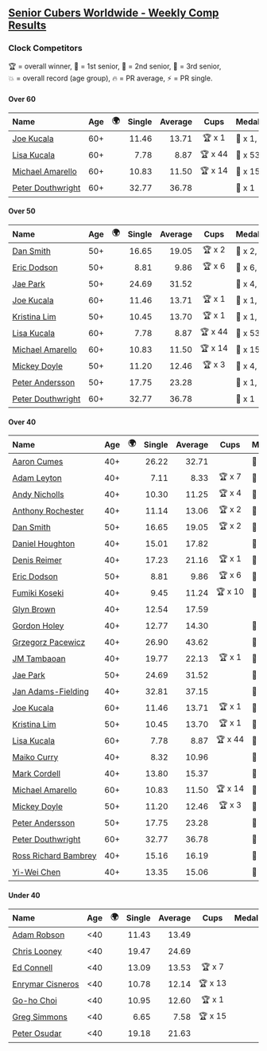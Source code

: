 <style>table {white-space: nowrap;}</style>
<link rel="stylesheet" type="text/css" href="/scw-comp/css/flags.css" />

## [Senior Cubers Worldwide - Weekly Comp Results](/scw-comp/results/)
### Clock Competitors

<span style="white-space: nowrap;">🏆 = overall winner</span>, <span style="white-space: nowrap;">🥇 = 1st senior</span>, <span style="white-space: nowrap;">🥈 = 2nd senior</span>, <span style="white-space: nowrap;">🥉 = 3rd senior</span>, <span style="white-space: nowrap;">💥 = overall record (age group)</span>, <span style="white-space: nowrap;">🔥 = PR average</span>, <span style="white-space: nowrap;">⚡ = PR single</span>.

#### Over 60

| Name | Age | 🌍 | Single | Average | Cups | Medals | Achievements |
| :-- | :--: | :--: | --: | --: | :--: | :-- | :-- |
| [Joe Kucala](../../persons/joe_kucala/clock.md) | 60+ | <i class="flag flag-US" /> | 11.46 | 13.71 | 🏆 x 1 | 🥇 x 1, 🥈 x 2, 🥉 x 8 | 🔥 x 19, ⚡ x 17 |
| [Lisa Kucala](../../persons/lisa_kucala/clock.md) | 60+ | <i class="flag flag-US" /> | 7.78 | 8.87 | 🏆 x 44 | 🥇 x 53, 🥈 x 24, 🥉 x 3 | 💥 x 43, 🔥 x 25, ⚡ x 34 |
| [Michael Amarello](../../persons/michael_amarello/clock.md) | 60+ | <i class="flag flag-US" /> | 10.83 | 11.50 | 🏆 x 14 | 🥇 x 15, 🥈 x 8, 🥉 x 2 | 💥 x 5, 🔥 x 16, ⚡ x 14 |
| [Peter Douthwright](../../persons/peter_douthwright/clock.md) | 60+ | <i class="flag flag-CA" /> | 32.77 | 36.78 |  | 🥈 x 1 | 💥 x 1, 🔥 x 2, ⚡ x 2 |

#### Over 50

| Name | Age | 🌍 | Single | Average | Cups | Medals | Achievements |
| :-- | :--: | :--: | --: | --: | :--: | :-- | :-- |
| [Dan Smith](../../persons/dan_smith/clock.md) | 50+ | <i class="flag flag-US" /> | 16.65 | 19.05 | 🏆 x 2 | 🥇 x 2, 🥈 x 2, 🥉 x 5 | 🔥 x 8, ⚡ x 10 |
| [Eric Dodson](../../persons/eric_dodson/clock.md) | 50+ | <i class="flag flag-US" /> | 8.81 | 9.86 | 🏆 x 6 | 🥇 x 6, 🥈 x 3, 🥉 x 2 | 🔥 x 8, ⚡ x 6 |
| [Jae Park](../../persons/jae_park/clock.md) | 50+ | <i class="flag flag-US" /> | 24.69 | 31.52 |  | 🥈 x 4, 🥉 x 7 | 🔥 x 7, ⚡ x 7 |
| [Joe Kucala](../../persons/joe_kucala/clock.md) | 60+ | <i class="flag flag-US" /> | 11.46 | 13.71 | 🏆 x 1 | 🥇 x 1, 🥈 x 2, 🥉 x 8 | 🔥 x 19, ⚡ x 17 |
| [Kristina Lim](../../persons/kristina_lim/clock.md) | 50+ | <i class="flag flag-US" /> | 10.45 | 13.70 | 🏆 x 1 | 🥇 x 1, 🥈 x 9, 🥉 x 7 | 🔥 x 7, ⚡ x 9 |
| [Lisa Kucala](../../persons/lisa_kucala/clock.md) | 60+ | <i class="flag flag-US" /> | 7.78 | 8.87 | 🏆 x 44 | 🥇 x 53, 🥈 x 24, 🥉 x 3 | 💥 x 43, 🔥 x 25, ⚡ x 34 |
| [Michael Amarello](../../persons/michael_amarello/clock.md) | 60+ | <i class="flag flag-US" /> | 10.83 | 11.50 | 🏆 x 14 | 🥇 x 15, 🥈 x 8, 🥉 x 2 | 💥 x 5, 🔥 x 16, ⚡ x 14 |
| [Mickey Doyle](../../persons/mickey_doyle/clock.md) | 50+ | <i class="flag flag-US" /> | 11.20 | 12.46 | 🏆 x 3 | 🥇 x 4, 🥈 x 9, 🥉 x 14 | 🔥 x 15, ⚡ x 16 |
| [Peter Andersson](../../persons/peter_andersson/clock.md) | 50+ | <i class="flag flag-SE" /> | 17.75 | 23.28 |  | 🥇 x 1, 🥈 x 2, 🥉 x 1 | 🔥 x 5, ⚡ x 4 |
| [Peter Douthwright](../../persons/peter_douthwright/clock.md) | 60+ | <i class="flag flag-CA" /> | 32.77 | 36.78 |  | 🥈 x 1 | 💥 x 1, 🔥 x 2, ⚡ x 2 |

#### Over 40

| Name | Age | 🌍 | Single | Average | Cups | Medals | Achievements |
| :-- | :--: | :--: | --: | --: | :--: | :-- | :-- |
| [Aaron Cumes](../../persons/aaron_cumes/clock.md) | 40+ | <i class="flag flag-GB" /> | 26.22 | 32.71 |  | 🥈 x 1, 🥉 x 1 | 🔥 x 3, ⚡ x 3 |
| [Adam Leyton](../../persons/adam_leyton/clock.md) | 40+ | <i class="flag flag-GB" /> | 7.11 | 8.33 | 🏆 x 7 | 🥇 x 7 | 💥 x 5, 🔥 x 5, ⚡ x 4 |
| [Andy Nicholls](../../persons/andy_nicholls/clock.md) | 40+ | <i class="flag flag-GB" /> | 10.30 | 11.25 | 🏆 x 4 | 🥇 x 4, 🥈 x 3 | 💥 x 4, 🔥 x 4, ⚡ x 3 |
| [Anthony Rochester](../../persons/anthony_rochester/clock.md) | 40+ | <i class="flag flag-AU" /> | 11.14 | 13.06 | 🏆 x 2 | 🥇 x 8, 🥈 x 8, 🥉 x 3 | 🔥 x 7, ⚡ x 12 |
| [Dan Smith](../../persons/dan_smith/clock.md) | 50+ | <i class="flag flag-US" /> | 16.65 | 19.05 | 🏆 x 2 | 🥇 x 2, 🥈 x 2, 🥉 x 5 | 🔥 x 8, ⚡ x 10 |
| [Daniel Houghton](../../persons/daniel_houghton/clock.md) | 40+ | <i class="flag flag-CH" /> | 15.01 | 17.82 |  | 🥈 x 1, 🥉 x 2 | 🔥 x 4, ⚡ x 5 |
| [Denis Reimer](../../persons/denis_reimer/clock.md) | 40+ | <i class="flag flag-CA" /> | 17.23 | 21.16 | 🏆 x 1 | 🥇 x 2 | 🔥 x 2, ⚡ x 2 |
| [Eric Dodson](../../persons/eric_dodson/clock.md) | 50+ | <i class="flag flag-US" /> | 8.81 | 9.86 | 🏆 x 6 | 🥇 x 6, 🥈 x 3, 🥉 x 2 | 🔥 x 8, ⚡ x 6 |
| [Fumiki Koseki](../../persons/fumiki_koseki/clock.md) | 40+ | <i class="flag flag-JP" /> | 9.45 | 11.24 | 🏆 x 10 | 🥇 x 24 | 💥 x 5, 🔥 x 6, ⚡ x 4 |
| [Glyn Brown](../../persons/glyn_brown/clock.md) | 40+ | <i class="flag flag-GB" /> | 12.54 | 17.59 |  |  | 🔥 x 2, ⚡ x 2 |
| [Gordon Holey](../../persons/gordon_holey/clock.md) | 40+ | <i class="flag flag-US" /> | 12.77 | 14.30 |  | 🥈 x 6, 🥉 x 6 | 🔥 x 5, ⚡ x 3 |
| [Grzegorz Pacewicz](../../persons/grzegorz_pacewicz/clock.md) | 40+ | <i class="flag flag-PL" /> | 26.90 | 43.62 |  | 🥉 x 1 | 🔥 x 1, ⚡ x 1 |
| [JM Tambaoan](../../persons/jm_tambaoan/clock.md) | 40+ | <i class="flag flag-PH" /> | 19.77 | 22.13 | 🏆 x 1 | 🥇 x 1, 🥈 x 10 | 🔥 x 4, ⚡ x 3 |
| [Jae Park](../../persons/jae_park/clock.md) | 50+ | <i class="flag flag-US" /> | 24.69 | 31.52 |  | 🥈 x 4, 🥉 x 7 | 🔥 x 7, ⚡ x 7 |
| [Jan Adams-Fielding](../../persons/jan_adams_fielding/clock.md) | 40+ | <i class="flag flag-GB" /> | 32.81 | 37.15 |  | 🥇 x 2, 🥈 x 1, 🥉 x 3 | 🔥 x 3, ⚡ x 3 |
| [Joe Kucala](../../persons/joe_kucala/clock.md) | 60+ | <i class="flag flag-US" /> | 11.46 | 13.71 | 🏆 x 1 | 🥇 x 1, 🥈 x 2, 🥉 x 8 | 🔥 x 19, ⚡ x 17 |
| [Kristina Lim](../../persons/kristina_lim/clock.md) | 50+ | <i class="flag flag-US" /> | 10.45 | 13.70 | 🏆 x 1 | 🥇 x 1, 🥈 x 9, 🥉 x 7 | 🔥 x 7, ⚡ x 9 |
| [Lisa Kucala](../../persons/lisa_kucala/clock.md) | 60+ | <i class="flag flag-US" /> | 7.78 | 8.87 | 🏆 x 44 | 🥇 x 53, 🥈 x 24, 🥉 x 3 | 💥 x 43, 🔥 x 25, ⚡ x 34 |
| [Maiko Curry](../../persons/maiko_curry/clock.md) | 40+ | <i class="flag flag-JP" /> | 8.32 | 10.96 |  | 🥈 x 4 | 💥 x 1, 🔥 x 3, ⚡ x 4 |
| [Mark Cordell](../../persons/mark_cordell/clock.md) | 40+ | <i class="flag flag-US" /> | 13.80 | 15.37 |  | 🥈 x 2, 🥉 x 2 | 🔥 x 6, ⚡ x 7 |
| [Michael Amarello](../../persons/michael_amarello/clock.md) | 60+ | <i class="flag flag-US" /> | 10.83 | 11.50 | 🏆 x 14 | 🥇 x 15, 🥈 x 8, 🥉 x 2 | 💥 x 5, 🔥 x 16, ⚡ x 14 |
| [Mickey Doyle](../../persons/mickey_doyle/clock.md) | 50+ | <i class="flag flag-US" /> | 11.20 | 12.46 | 🏆 x 3 | 🥇 x 4, 🥈 x 9, 🥉 x 14 | 🔥 x 15, ⚡ x 16 |
| [Peter Andersson](../../persons/peter_andersson/clock.md) | 50+ | <i class="flag flag-SE" /> | 17.75 | 23.28 |  | 🥇 x 1, 🥈 x 2, 🥉 x 1 | 🔥 x 5, ⚡ x 4 |
| [Peter Douthwright](../../persons/peter_douthwright/clock.md) | 60+ | <i class="flag flag-CA" /> | 32.77 | 36.78 |  | 🥈 x 1 | 💥 x 1, 🔥 x 2, ⚡ x 2 |
| [Ross Richard Bambrey](../../persons/ross_richard_bambrey/clock.md) | 40+ | <i class="flag flag-GB" /> | 15.16 | 16.19 |  | 🥈 x 2, 🥉 x 3 | 🔥 x 4, ⚡ x 3 |
| [Yi-Wei Chen](../../persons/yi_wei_chen/clock.md) | 40+ | <i class="flag flag-TW" /> | 13.35 | 15.06 |  | 🥈 x 1 | 🔥 x 1, ⚡ x 1 |

#### Under 40

| Name | Age | 🌍 | Single | Average | Cups | Medals | Achievements |
| :-- | :--: | :--: | --: | --: | :--: | :-- | :-- |
| [Adam Robson](../../persons/adam_robson/clock.md) | <40 | <i class="flag flag-GB" /> | 11.43 | 13.49 |  |  | 🔥 x 5, ⚡ x 5 |
| [Chris Looney](../../persons/chris_looney/clock.md) | <40 | <i class="flag flag-US" /> | 19.47 | 24.69 |  |  | 🔥 x 4, ⚡ x 4 |
| [Ed Connell](../../persons/ed_connell/clock.md) | <40 | <i class="flag flag-IE" /> | 13.09 | 13.53 | 🏆 x 7 |  | 🔥 x 7, ⚡ x 6 |
| [Enrymar Cisneros](../../persons/enrymar_cisneros/clock.md) | <40 | <i class="flag flag-VE" /> | 10.78 | 12.14 | 🏆 x 13 |  | 🔥 x 7, ⚡ x 7 |
| [Go-ho Choi](../../persons/go_ho_choi/clock.md) | <40 | <i class="flag flag-KR" /> | 10.95 | 12.60 | 🏆 x 1 |  | 💥 x 1, 🔥 x 1, ⚡ x 1 |
| [Greg Simmons](../../persons/greg_simmons/clock.md) | <40 | <i class="flag flag-GB" /> | 6.65 | 7.58 | 🏆 x 15 |  | 💥 x 12, 🔥 x 10, ⚡ x 11 |
| [Peter Osudar](../../persons/peter_osudar/clock.md) | <40 | <i class="flag flag-CA" /> | 19.18 | 21.63 |  |  | 🔥 x 1, ⚡ x 1 |


<!-- Global site tag (gtag.js) - Google Analytics -->
<script async src="https://www.googletagmanager.com/gtag/js?id=UA-86348435-3"></script>
<script>window.dataLayer = window.dataLayer || []; function gtag() {dataLayer.push(arguments);} gtag('js', new Date()); gtag('config', 'UA-86348435-3');</script>
